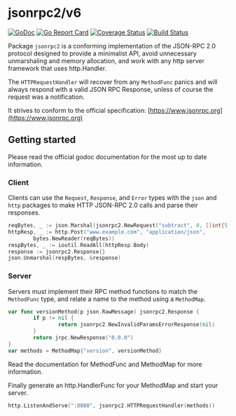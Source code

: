 # jsonrpc2/v6
[![GoDoc](https://godoc.org/github.com/AdamSLevy/jsonrpc2?status.svg)](https://godoc.org/github.com/AdamSLevy/jsonrpc2)
[![Go Report Card](https://goreportcard.com/badge/github.com/AdamSLevy/jsonrpc2)](https://goreportcard.com/report/github.com/AdamSLevy/jsonrpc2)
[![Coverage Status](https://coveralls.io/repos/github/AdamSLevy/jsonrpc2/badge.svg?branch=master)](https://coveralls.io/github/AdamSLevy/jsonrpc2?branch=master)
[![Build Status](https://travis-ci.org/AdamSLevy/jsonrpc2.svg?branch=master)](https://travis-ci.org/AdamSLevy/jsonrpc2)

Package `jsonrpc2` is a conforming implementation of the JSON-RPC 2.0 protocol
designed to provide a minimalist API, avoid unnecessary unmarshaling and memory
allocation, and work with any http server framework that uses http.Handler.

The `HTTPRequestHandler` will recover from any `MethodFunc` panics and will
always respond with a valid JSON RPC Response, unless of course the request was
a notification.

It strives to conform to the official specification:
[https://www.jsonrpc.org](https://www.jsonrpc.org)


## Getting started
Please read the official godoc documentation for the most up to date
information.

### Client

Clients can use the `Request`, `Response`, and `Error` types with the `json`
and `http` packages to make HTTP JSON-RPC 2.0 calls and parse their responses.
```go
reqBytes, _ := json.Marshal(jsonrpc2.NewRequest("subtract", 0, []int{5, 1}))
httpResp, _ := http.Post("www.example.com", "application/json",
        bytes.NewReader(reqBytes))
respBytes, _ := ioutil.ReadAll(httpResp.Body)
response := jsonrpc2.Response{}
json.Unmarshal(respBytes, &response)
```

### Server

Servers must implement their RPC method functions to match the `MethodFunc`
type, and relate a name to the method using a `MethodMap`.
```go
var func versionMethod(p json.RawMessage) jsonrpc2.Response {
        if p != nil {
                return jsonrpc2.NewInvalidParamsErrorResponse(nil)
        }
        return jrpc.NewResponse("0.0.0")
}
var methods = MethodMap{"version", versionMethod}
```
Read the documentation for MethodFunc and MethodMap for more information.

Finally generate an http.HandlerFunc for your MethodMap and start your server.
```go
http.ListenAndServe(":8080", jsonrpc2.HTTPRequestHandler(methods))
```
